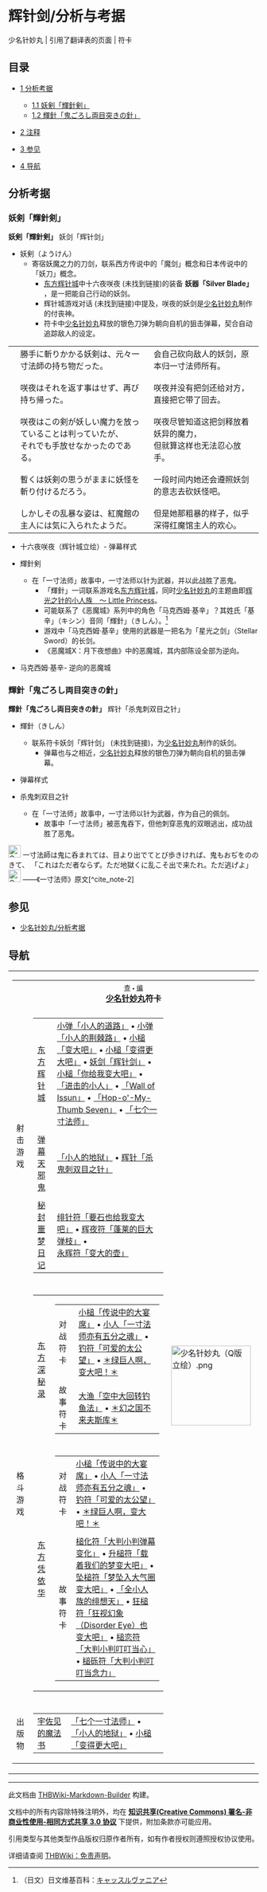 # 辉针剑/分析与考据

<!-- source html: G:\repos\THBWiki-Markdown-Builder\THBWikiMarkdown\Temp\main\d\d0\ns0%3A%E8%BE%89%E9%92%88%E5%89%91%2F%E5%88%86%E6%9E%90%E4%B8%8E%E8%80%83%E6%8D%AE.html -->

少名针妙丸 | 引用了翻译表的页面 | 符卡

## 目录

- [1 分析考据](#分析考据)

  - [1.1 妖剣「輝針剣」](#妖剣「輝針剣」)
  - [1.2 輝針「鬼ごろし両目突きの針」](#輝針「鬼ごろし両目突きの針」)



- [2 注释](#注释)
- [3 参见](#参见)
- [4 导航](#导航)




## 分析考据
### 妖剣「輝針剣」
  
 **妖剣「輝針剣」**  妖剑「辉针剑」
  

- 妖剣（ようけん）
  - 寄宿妖魔之力的刀剑，联系西方传说中的「魔剑」概念和日本传说中的「妖刀」概念。
    - [东方辉针城](./东方辉针城.md)中十六夜咲夜 (未找到链接)的装备 **妖器「Silver Blade」** ，是一把能自己行动的妖剑。
    - 辉针城游戏对话 (未找到链接)中提及，咲夜的妖剑是[少名针妙丸](./少名针妙丸.md)制作的付丧神。
    - 符卡中[少名针妙丸](./少名针妙丸.md)释放的银色刀弹为朝向自机的狙击弹幕，契合自动追踪敌人的设定。




<table><tbody><tr class="tt-narrator" id="Ending_No.05-15" data-pos="&#91;&quot;Ending No.05&quot;,15&#93;"><td id="" class="tt-narrator" lang="zh"><div class="poem"></div></td><td class="tt-ja" lang="ja"><div class="poem">勝手に斬りかかる妖剣は、元々一寸法師の持ち物だった。<br><br>咲夜はそれを返す事はせず、再び持ち帰った。<br><br>咲夜はこの剣が妖しい魔力を放っていることは判っていたが、<br>それでも手放せなかったのである。<br><br>暫くは妖剣の思うがままに妖怪を斬り付けるだろう。<br><br>しかしその乱暴な姿は、紅魔館の主人には気に入られたようだ。</div></td><td class="tt-zh" lang="zh"><div class="poem">会自己砍向敌人的妖剑，原本归一寸法师所有。<br><br>咲夜并没有把剑还给对方，直接把它带了回去。<br><br>咲夜尽管知道这把剑释放着妖异的魔力，<br>但就算这样也无法忍心放手。<br><br>一段时间内她还会遵照妖剑的意志去砍妖怪吧。<br><br>但是她那粗暴的样子，似乎深得红魔馆主人的欢心。</div></td></tr></tbody></table>


- [](./文件-十六夜咲夜（辉针城立绘）.png.md)十六夜咲夜（辉针城立绘）- [](./文件-妖剑「辉针剑」（辉针城）.jpg.md)弹幕样式

- 輝針剣
  - 在「一寸法师」故事中，一寸法师以针为武器，并以此战胜了恶鬼。
    - 「輝針」一词联系游戏名[东方辉针城](./东方辉针城.md)，同时[少名针妙丸](./少名针妙丸.md)的主题曲即[辉光之针的小人族　～ Little Princess](./辉光之针的小人族_～_Little_Princess.md)。
    - 可能联系了《恶魔城》系列中的角色「马克西姆·基辛」？其姓氏「基辛」（キシン）音同「輝針」（きしん）。[^cite_note-1]
    - 游戏中「马克西姆·基辛」使用的武器是一把名为「星光之剑」（Stellar Sword）的长剑。
    - 《恶魔城X：月下夜想曲》中的恶魔城，其内部陈设全部为逆向。



- [](./文件-马克西姆·基辛.jpg.md)马克西姆·基辛- [](./文件-逆向的恶魔城.jpg.md)逆向的恶魔城

### 輝針「鬼ごろし両目突きの針」
  
 **輝針「鬼ごろし両目突きの針」**  辉针「杀鬼刺双目之针」
  

- 輝針（きしん）
  - 联系符卡妖剑「辉针剑」 (未找到链接)，为[少名针妙丸](./少名针妙丸.md)制作的妖剑。
    - 弹幕也与之相近，[少名针妙丸](./少名针妙丸.md)释放的银色刀弹为朝向自机的狙击弹幕。



- [](./文件-辉针「杀鬼刺双目之针」（天邪鬼）.jpg.md)弹幕样式

- 杀鬼刺双目之针
  - 在「一寸法师」故事中，一寸法师以针为武器，作为自己的佩剑。
    - 故事中「一寸法师」被恶鬼吞下，但他刺穿恶鬼的双眼逃出，成功战胜了恶鬼。



<img alt="Open Iconic double quote sans left.svg" src="https://upload.wikimedia.org/wikipedia/commons/thumb/3/32/Open_Iconic_double_quote_sans_left.svg/langzh-25px-Open_Iconic_double_quote_sans_left.svg.png" decoding="async" loading="lazy" width="25" height="25" srcset="https://upload.wikimedia.org/wikipedia/commons/thumb/3/32/Open_Iconic_double_quote_sans_left.svg/langzh-38px-Open_Iconic_double_quote_sans_left.svg.png 1.5x, https://upload.wikimedia.org/wikipedia/commons/thumb/3/32/Open_Iconic_double_quote_sans_left.svg/langzh-50px-Open_Iconic_double_quote_sans_left.svg.png 2x" data-file-width="8" data-file-height="8">
一寸法師は鬼に呑まれては、目より出でてとび歩きければ、鬼もおぢをののきて、  
「これはただ者ならず。ただ地獄くに乱こそ出で来たれ。ただ逃げよ」<img alt="Open Iconic double quote sans right.svg" src="https://upload.wikimedia.org/wikipedia/commons/thumb/2/22/Open_Iconic_double_quote_sans_right.svg/langzh-25px-Open_Iconic_double_quote_sans_right.svg.png" decoding="async" loading="lazy" width="25" height="25" srcset="https://upload.wikimedia.org/wikipedia/commons/thumb/2/22/Open_Iconic_double_quote_sans_right.svg/langzh-38px-Open_Iconic_double_quote_sans_right.svg.png 1.5x, https://upload.wikimedia.org/wikipedia/commons/thumb/2/22/Open_Iconic_double_quote_sans_right.svg/langzh-50px-Open_Iconic_double_quote_sans_right.svg.png 2x" data-file-width="8" data-file-height="8">
——《一寸法师》原文[^cite_note-2]

[^cite_note-1]: （日文）日文维基百科：[キャッスルヴァニア](https://en.wikipedia.org/wiki/ja:キャッスルヴァニア)

## 参见
- [少名针妙丸/分析考据](./少名针妙丸-分析考据.md)

## 导航

<table><tbody><tr><td><table cellspacing="0" class="nowraplinks mw-collapsible mw-collapsed" style="width:100%;;;"><tbody><tr><th style=";" colspan="3" class="navbox-title"><div class="navbar"><div class="noprint plainlinksneverexpand" style="background-color:transparent; padding:0; font-weight:normal; font-size:80%; white-space:nowrap;"><a href="./模板-少名针妙丸符卡导航.md" title="模板:少名针妙丸符卡导航"><span style=";;border:none;" title="查看这个模板">查</span></a>&#160;<span style="font-size:80%;">•</span>&#160;<a href="/index.php?title=%E6%A8%A1%E6%9D%BF:%E5%B0%91%E5%90%8D%E9%92%88%E5%A6%99%E4%B8%B8%E7%AC%A6%E5%8D%A1%E5%AF%BC%E8%88%AA&amp;action=edit"><span style=";;border:none;" title="您可以编辑这个模板。请在储存变更之前先预览">编</span></a></div></div><span><a href="./少名针妙丸.md" title="少名针妙丸">少名针妙丸</a>符卡</span></th></tr><tr><td></td></tr><tr><td class="navbox-group" style=";;">射击游戏</td><td style=";;" class="navbox-list navbox-odd"><div></div><table cellspacing="0" class="nowraplinks navbox-subgroup" style="width:100%;;;;"><tbody><tr><td class="navbox-group" style=";;"><div><a href="./东方辉针城.md" title="东方辉针城">东方辉针城</a></div></td><td style=";;" class="navbox-list navbox-odd"><div><a href="/%E5%B0%8F%E5%BC%B9%E3%80%8C%E5%B0%8F%E4%BA%BA%E7%9A%84%E9%81%93%E8%B7%AF%E3%80%8D" class="mw-redirect" title="小弹「小人的道路」">小弹「小人的道路」</a> &#8226; <a href="/%E5%B0%8F%E5%BC%B9%E3%80%8C%E5%B0%8F%E4%BA%BA%E7%9A%84%E8%8D%86%E6%A3%98%E8%B7%AF%E3%80%8D" class="mw-redirect" title="小弹「小人的荆棘路」">小弹「小人的荆棘路」</a> &#8226; <a href="/%E5%B0%8F%E6%A7%8C%E3%80%8C%E5%8F%98%E5%A4%A7%E5%90%A7%E3%80%8D" class="mw-redirect" title="小槌「变大吧」">小槌「变大吧」</a> &#8226; <a href="/%E5%B0%8F%E6%A7%8C%E3%80%8C%E5%8F%98%E5%BE%97%E6%9B%B4%E5%A4%A7%E5%90%A7%E3%80%8D" class="mw-redirect" title="小槌「变得更大吧」">小槌「变得更大吧」</a> &#8226; <a href="/%E5%A6%96%E5%89%91%E3%80%8C%E8%BE%89%E9%92%88%E5%89%91%E3%80%8D" class="mw-redirect" title="妖剑「辉针剑」">妖剑「辉针剑」</a> &#8226; <a href="/%E5%B0%8F%E6%A7%8C%E3%80%8C%E4%BD%A0%E7%BB%99%E6%88%91%E5%8F%98%E5%A4%A7%E5%90%A7%E3%80%8D" class="mw-redirect" title="小槌「你给我变大吧」">小槌「你给我变大吧」</a> &#8226; <a href="/%E3%80%8C%E8%BF%9B%E5%87%BB%E7%9A%84%E5%B0%8F%E4%BA%BA%E3%80%8D" class="mw-redirect" title="「进击的小人」">「进击的小人」</a> &#8226; <a href="/%E3%80%8CWall_of_Issun%E3%80%8D" class="mw-redirect" title="「Wall of Issun」">「Wall of Issun」</a> &#8226; <a href="/%E3%80%8CHop-o%27-My-Thumb_Seven%E3%80%8D" class="mw-redirect" title="「Hop-o&#39;-My-Thumb Seven」">「Hop-o'-My-Thumb Seven」</a> &#8226; <a href="/%E3%80%8C%E4%B8%83%E4%B8%AA%E4%B8%80%E5%AF%B8%E6%B3%95%E5%B8%88%E3%80%8D" class="mw-redirect" title="「七个一寸法师」">「七个一寸法师」</a></div></td></tr><tr><td></td></tr><tr><td class="navbox-group" style=";;"><div><a href="./弹幕天邪鬼.md" title="弹幕天邪鬼">弹幕天邪鬼</a></div></td><td style=";;" class="navbox-list navbox-even"><div><a href="/%E3%80%8C%E5%B0%8F%E4%BA%BA%E7%9A%84%E5%9C%B0%E7%8B%B1%E3%80%8D" class="mw-redirect" title="「小人的地狱」">「小人的地狱」</a> &#8226; <a href="/%E8%BE%89%E9%92%88%E3%80%8C%E6%9D%80%E9%AC%BC%E5%88%BA%E5%8F%8C%E7%9B%AE%E4%B9%8B%E9%92%88%E3%80%8D" class="mw-redirect" title="辉针「杀鬼刺双目之针」">辉针「杀鬼刺双目之针」</a></div></td></tr><tr><td></td></tr><tr><td class="navbox-group" style=";;"><div><a href="./秘封噩梦日记.md" title="秘封噩梦日记">秘封噩梦日记</a></div></td><td style=";;" class="navbox-list navbox-odd"><div><a href="/%E7%BB%AF%E9%92%88%E7%AC%A6%E3%80%8C%E8%A6%81%E7%9F%B3%E4%B9%9F%E7%BB%99%E6%88%91%E5%8F%98%E5%A4%A7%E5%90%A7%E3%80%8D" class="mw-redirect" title="绯针符「要石也给我变大吧」">绯针符「要石也给我变大吧」</a> &#8226; <a href="/%E8%BE%89%E5%A4%9C%E7%AC%A6%E3%80%8C%E8%93%AC%E8%8E%B1%E7%9A%84%E5%B7%A8%E5%A4%A7%E5%BC%B9%E6%9E%9D%E3%80%8D" class="mw-redirect" title="辉夜符「蓬莱的巨大弹枝」">辉夜符「蓬莱的巨大弹枝」</a> &#8226; <a href="/%E6%B0%B8%E8%BE%89%E7%AC%A6%E3%80%8C%E5%8F%98%E5%A4%A7%E7%9A%84%E5%A3%B6%E3%80%8D" class="mw-redirect" title="永辉符「变大的壶」">永辉符「变大的壶」</a></div></td></tr></tbody></table><div></div></td><td class="navbox-image" style="" rowspan="5"><a href="./文件-少名针妙丸（Q版立绘）.png.md" class="image"><img alt="少名针妙丸（Q版立绘）.png" src="https://upload.thwiki.cc/thumb/2/22/%E5%B0%91%E5%90%8D%E9%92%88%E5%A6%99%E4%B8%B8%EF%BC%88Q%E7%89%88%E7%AB%8B%E7%BB%98%EF%BC%89.png/160px-%E5%B0%91%E5%90%8D%E9%92%88%E5%A6%99%E4%B8%B8%EF%BC%88Q%E7%89%88%E7%AB%8B%E7%BB%98%EF%BC%89.png" decoding="async" loading="lazy" width="160" height="160" srcset="https://upload.thwiki.cc/thumb/2/22/%E5%B0%91%E5%90%8D%E9%92%88%E5%A6%99%E4%B8%B8%EF%BC%88Q%E7%89%88%E7%AB%8B%E7%BB%98%EF%BC%89.png/240px-%E5%B0%91%E5%90%8D%E9%92%88%E5%A6%99%E4%B8%B8%EF%BC%88Q%E7%89%88%E7%AB%8B%E7%BB%98%EF%BC%89.png 1.5x, https://upload.thwiki.cc/thumb/2/22/%E5%B0%91%E5%90%8D%E9%92%88%E5%A6%99%E4%B8%B8%EF%BC%88Q%E7%89%88%E7%AB%8B%E7%BB%98%EF%BC%89.png/320px-%E5%B0%91%E5%90%8D%E9%92%88%E5%A6%99%E4%B8%B8%EF%BC%88Q%E7%89%88%E7%AB%8B%E7%BB%98%EF%BC%89.png 2x" data-file-width="500" data-file-height="500"></a></td></tr><tr><td></td></tr><tr><td class="navbox-group" style=";;">格斗游戏</td><td style=";;" class="navbox-list navbox-even"><div></div><table cellspacing="0" class="nowraplinks navbox-subgroup" style="width:100%;;;;"><tbody><tr><td class="navbox-group" style=";;"><div><a href="./东方深秘录.md" title="东方深秘录">东方深秘录</a></div></td><td style=";;" class="navbox-list navbox-odd"><div></div><table cellspacing="0" class="nowraplinks navbox-subgroup" style="width:100%;;;;"><tbody><tr><td class="navbox-group" style=";;"><div>对战符卡</div></td><td style=";;" class="navbox-list navbox-odd"><div><a href="/%E5%B0%8F%E6%A7%8C%E3%80%8C%E4%BC%A0%E8%AF%B4%E4%B8%AD%E7%9A%84%E5%A4%A7%E5%AE%B4%E5%B8%AD%E3%80%8D" class="mw-redirect" title="小槌「传说中的大宴席」">小槌「传说中的大宴席」</a> &#8226; <a href="/%E5%B0%8F%E4%BA%BA%E3%80%8C%E4%B8%80%E5%AF%B8%E6%B3%95%E5%B8%88%E4%BA%A6%E6%9C%89%E4%BA%94%E5%88%86%E4%B9%8B%E9%AD%82%E3%80%8D" class="mw-redirect" title="小人「一寸法师亦有五分之魂」">小人「一寸法师亦有五分之魂」</a> &#8226; <a href="/%E9%92%93%E7%AC%A6%E3%80%8C%E5%8F%AF%E7%88%B1%E7%9A%84%E5%A4%AA%E5%85%AC%E6%9C%9B%E3%80%8D" class="mw-redirect" title="钓符「可爱的太公望」">钓符「可爱的太公望」</a> &#8226; <a href="/%EF%BC%8A%E7%BB%BF%E5%B7%A8%E4%BA%BA%E5%95%8A%EF%BC%8C%E5%8F%98%E5%A4%A7%E5%90%A7%EF%BC%81%EF%BC%8A" class="mw-redirect" title="＊绿巨人啊，变大吧！＊">＊绿巨人啊，变大吧！＊</a></div></td></tr><tr><td></td></tr><tr><td class="navbox-group" style=";;"><div>故事符卡</div></td><td style=";;" class="navbox-list navbox-even"><div><a href="/%E5%A4%A7%E6%B8%94%E3%80%8C%E7%A9%BA%E4%B8%AD%E5%A4%A7%E5%9B%9E%E8%BD%AC%E9%92%93%E9%B1%BC%E6%B3%95%E3%80%8D" class="mw-redirect" title="大渔「空中大回转钓鱼法」">大渔「空中大回转钓鱼法」</a> &#8226; <a href="/%EF%BC%8A%E5%B9%BB%E4%B9%8B%E5%9B%BD%E4%B8%8D%E6%9D%A5%E5%A4%AB%E6%96%AF%E5%BA%93%EF%BC%8A" class="mw-redirect" title="＊幻之国不来夫斯库＊">＊幻之国不来夫斯库＊</a></div></td></tr></tbody></table><div></div></td></tr><tr><td></td></tr><tr><td class="navbox-group" style=";;"><div><a href="./东方凭依华.md" title="东方凭依华">东方凭依华</a></div></td><td style=";;" class="navbox-list navbox-even"><div></div><table cellspacing="0" class="nowraplinks navbox-subgroup" style="width:100%;;;;"><tbody><tr><td class="navbox-group" style=";;"><div>对战符卡</div></td><td style=";;" class="navbox-list navbox-odd"><div><a href="/%E5%B0%8F%E6%A7%8C%E3%80%8C%E4%BC%A0%E8%AF%B4%E4%B8%AD%E7%9A%84%E5%A4%A7%E5%AE%B4%E5%B8%AD%E3%80%8D" class="mw-redirect" title="小槌「传说中的大宴席」">小槌「传说中的大宴席」</a> &#8226; <a href="/%E5%B0%8F%E4%BA%BA%E3%80%8C%E4%B8%80%E5%AF%B8%E6%B3%95%E5%B8%88%E4%BA%A6%E6%9C%89%E4%BA%94%E5%88%86%E4%B9%8B%E9%AD%82%E3%80%8D" class="mw-redirect" title="小人「一寸法师亦有五分之魂」">小人「一寸法师亦有五分之魂」</a> &#8226; <a href="/%E9%92%93%E7%AC%A6%E3%80%8C%E5%8F%AF%E7%88%B1%E7%9A%84%E5%A4%AA%E5%85%AC%E6%9C%9B%E3%80%8D" class="mw-redirect" title="钓符「可爱的太公望」">钓符「可爱的太公望」</a> &#8226; <a href="/%EF%BC%8A%E7%BB%BF%E5%B7%A8%E4%BA%BA%E5%95%8A%EF%BC%8C%E5%8F%98%E5%A4%A7%E5%90%A7%EF%BC%81%EF%BC%8A" class="mw-redirect" title="＊绿巨人啊，变大吧！＊">＊绿巨人啊，变大吧！＊</a></div></td></tr><tr><td></td></tr><tr><td class="navbox-group" style=";;"><div>故事符卡</div></td><td style=";;" class="navbox-list navbox-even"><div><a href="/%E6%A7%8C%E5%8C%96%E7%AC%A6%E3%80%8C%E5%A4%A7%E5%88%A4%E5%B0%8F%E5%88%A4%E5%BC%B9%E5%B9%95%E5%8F%98%E5%8C%96%E3%80%8D" class="mw-redirect" title="槌化符「大判小判弹幕变化」">槌化符「大判小判弹幕变化」</a> &#8226; <a href="/%E5%8D%87%E6%A7%8C%E7%AC%A6%E3%80%8C%E8%BD%BD%E7%9D%80%E6%88%91%E4%BB%AC%E7%9A%84%E6%A2%A6%E5%8F%98%E5%A4%A7%E5%90%A7%E3%80%8D" class="mw-redirect" title="升槌符「载着我们的梦变大吧」">升槌符「载着我们的梦变大吧」</a> &#8226; <a href="/%E5%9D%A0%E6%A7%8C%E7%AC%A6%E3%80%8C%E6%A2%A6%E5%9D%A0%E5%85%A5%E5%A4%A7%E6%B0%94%E5%9C%88%E5%8F%98%E5%A4%A7%E5%90%A7%E3%80%8D" class="mw-redirect" title="坠槌符「梦坠入大气圈变大吧」">坠槌符「梦坠入大气圈变大吧」</a> &#8226; <a href="/%E3%80%8C%E5%85%A8%E5%B0%8F%E4%BA%BA%E6%97%8F%E7%9A%84%E7%BB%AF%E6%83%B3%E5%A4%A9%E3%80%8D" class="mw-redirect" title="「全小人族的绯想天」">「全小人族的绯想天」</a> &#8226; <a href="/%E7%8B%82%E6%A7%8C%E7%AC%A6%E3%80%8C%E7%8B%82%E8%A7%86%E5%B9%BB%E8%B1%A1%EF%BC%88Disorder_Eye%EF%BC%89%E4%B9%9F%E5%8F%98%E5%A4%A7%E5%90%A7%E3%80%8D" class="mw-redirect" title="狂槌符「狂视幻象（Disorder Eye）也变大吧」">狂槌符「狂视幻象（Disorder Eye）也变大吧」</a> &#8226; <a href="/%E6%A7%8C%E6%81%8B%E7%AC%A6%E3%80%8C%E5%A4%A7%E5%88%A4%E5%B0%8F%E5%88%A4%E5%8F%AE%E5%8F%AE%E5%BD%93%E5%BF%83%E3%80%8D" class="mw-redirect" title="槌恋符「大判小判叮叮当心」">槌恋符「大判小判叮叮当心」</a> &#8226; <a href="/%E6%A7%8C%E7%A0%BE%E7%AC%A6%E3%80%8C%E5%A4%A7%E5%88%A4%E5%B0%8F%E5%88%A4%E5%8F%AE%E5%8F%AE%E5%BD%93%E5%BF%B5%E5%8A%9B%E3%80%8D" class="mw-redirect" title="槌砾符「大判小判叮叮当念力」">槌砾符「大判小判叮叮当念力」</a></div></td></tr></tbody></table><div></div></td></tr></tbody></table><div></div></td></tr><tr><td></td></tr><tr><td class="navbox-group" style=";;">出版物</td><td style=";;" class="navbox-list navbox-odd"><div></div><table cellspacing="0" class="nowraplinks navbox-subgroup" style="width:100%;;;;"><tbody><tr><td class="navbox-group" style=";;"><div><a href="/%E5%AE%87%E4%BD%90%E8%A7%81%E7%9A%84%E9%AD%94%E6%B3%95%E4%B9%A6" class="mw-redirect" title="宇佐见的魔法书">宇佐见的魔法书</a></div></td><td style=";;" class="navbox-list navbox-odd"><div><a href="/%E3%80%8C%E4%B8%83%E4%B8%AA%E4%B8%80%E5%AF%B8%E6%B3%95%E5%B8%88%E3%80%8D" class="mw-redirect" title="「七个一寸法师」">「七个一寸法师」</a> &#8226; <a href="/%E3%80%8C%E5%B0%8F%E4%BA%BA%E7%9A%84%E5%9C%B0%E7%8B%B1%E3%80%8D" class="mw-redirect" title="「小人的地狱」">「小人的地狱」</a> &#8226; <a href="/%E5%B0%8F%E6%A7%8C%E3%80%8C%E5%8F%98%E5%BE%97%E6%9B%B4%E5%A4%A7%E5%90%A7%E3%80%8D" class="mw-redirect" title="小槌「变得更大吧」">小槌「变得更大吧」</a></div></td></tr></tbody></table><div></div></td></tr></tbody></table></td></tr></tbody></table>






---

此文档由 [THBWiki-Markdown-Builder](https://github.com/Delsin-Yu/THBWiki-Markdown-Builder) 构建。

文档中的所有内容除特殊注明外，均在 [**知识共享(Creative Commons) 署名-非商业性使用-相同方式共享 3.0 协议**](https://creativecommons.org/licenses/by-sa/3.0/deed.zh-hans) 下提供，附加条款亦可能应用。

引用类型与其他类型作品版权归原作者所有，如有作者授权则遵照授权协议使用。

详细请查阅 [THBWiki：免责声明](https://thbwiki.cc/THBWiki:%E5%85%8D%E8%B4%A3%E5%A3%B0%E6%98%8E)。

